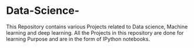 # Data-Science-

This Repository contains various Projects related to Data science, Machine learning and deep learning. All the Projects in this repository are done for learning Purpose and are in the form of IPython notebooks.  

